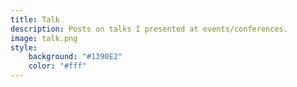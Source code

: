 ```yaml
---
title: Talk
description: Posts on talks I presented at events/conferences.
image: talk.png
style:
    background: "#1390E2"
    color: "#fff"
---
```

